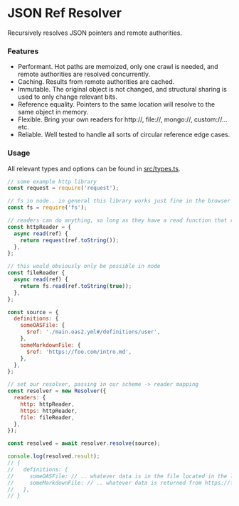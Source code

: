 # JSON Ref Resolver

Recursively resolves JSON pointers and remote authorities.

### Features

- Performant. Hot paths are memoized, only one crawl is needed, and remote authorities are resolved concurrently.
- Caching. Results from remote authorities are cached.
- Immutable. The original object is not changed, and structural sharing is used to only change relevant bits.
- Reference equality. Pointers to the same location will resolve to the same object in memory.
- Flexible. Bring your own readers for http://, file://, mongo://, custom://... etc.
- Reliable. Well tested to handle all sorts of circular reference edge cases.

### Usage

All relevant types and options can be found in [src/types.ts](src/types.ts).

```js
// some example http library
const request = require('request');

// fs in node.. in general this library works just fine in the browser though
const fs = require('fs');

// readers can do anything, so long as they have a read function that returns a promise that resolves to a value
const httpReader = {
  async read(ref) {
    return request(ref.toString());
  },
};

// this would obviously only be possible in node
const fileReader {
  async read(ref) {
    return fs.read(ref.toString(true));
  },
};

const source = {
  definitions: {
    someOASFile: {
      $ref: './main.oas2.yml#/definitions/user',
    },
    someMarkdownFile: {
      $ref: 'https://foo.com/intro.md',
    },
  },
};

// set our resolver, passing in our scheme -> reader mapping
const resolver = new Resolver({
  readers: {
    http: httpReader,
    https: httpReader,
    file: fileReader,
  },
});

const resolved = await resolver.resolve(source);

console.log(resolved.result);
// {
//   definitions: {
//     someOASFile: // .. whatever data is in the file located in the location definitions.foo in file './main.oas2.yml#/definitions/user'
//     someMarkdownFile: // .. whatever data is returned from https://foo.com/intro.md
//   },
// }
```

